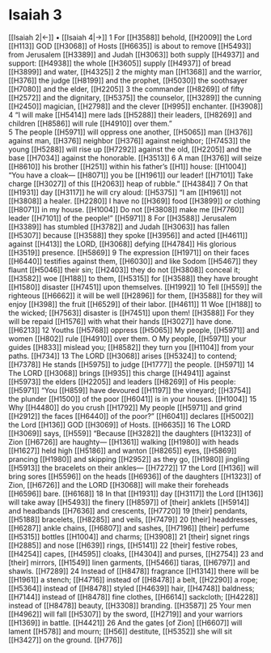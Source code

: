 # Isaiah 3
[[Isaiah 2|←]] • [[Isaiah 4|→]]
1 For [[H3588]] behold, [[H2009]] the Lord [[H113]] GOD [[H3068]] of Hosts [[H6635]] is about to remove [[H5493]] from Jerusalem [[H3389]] and Judah [[H3063]] both supply [[H4937]] and support: [[H4938]] the whole [[H3605]] supply [[H4937]] of bread [[H3899]] and water, [[H4325]] 
2 the mighty man [[H1368]] and the warrior, [[H376]] the judge [[H8199]] and the prophet, [[H5030]] the soothsayer [[H7080]] and the elder, [[H2205]] 
3 the commander [[H8269]] of fifty [[H2572]] and the dignitary, [[H5375]] the counselor, [[H3289]] the cunning [[H2450]] magician, [[H2798]] and the clever [[H995]] enchanter. [[H3908]] 
4 “I will make [[H5414]] mere lads [[H5288]] their leaders, [[H8269]] and children [[H8586]] will rule [[H4910]] over them.”  
5 The people [[H5971]] will oppress one another, [[H5065]] man [[H376]] against man, [[H376]] neighbor [[H376]] against neighbor; [[H7453]] the young [[H5288]] will rise up [[H7292]] against the old, [[H2205]] and the base [[H7034]] against the honorable. [[H3513]] 
6 A man [[H376]] will seize [[H8610]] his brother [[H251]] within his father’s [[H1]] house: [[H1004]] “You have a cloak— [[H8071]] you be [[H1961]] our leader! [[H7101]] Take charge [[H3027]] of this [[H2063]] heap of rubble.” [[H4384]] 
7 On that [[H1931]] day [[H3117]] he will cry aloud: [[H5375]] “I am [[H1961]] not [[H3808]] a healer. [[H2280]] I have no [[H369]] food [[H3899]] or clothing [[H8071]] in my house. [[H1004]] Do not [[H3808]] make me [[H7760]] leader [[H7101]] of the people!” [[H5971]] 
8 For [[H3588]] Jerusalem [[H3389]] has stumbled [[H3782]] and Judah [[H3063]] has fallen [[H5307]] because [[H3588]] they spoke [[H3956]] and acted [[H4611]] against [[H413]] the LORD, [[H3068]] defying [[H4784]] His glorious [[H3519]] presence. [[H5869]] 
9 The expression [[H1971]] on their faces [[H6440]] testifies against them, [[H6030]] and like Sodom [[H5467]] they flaunt [[H5046]] their sin; [[H2403]] they do not [[H3808]] conceal it; [[H3582]] woe [[H188]] to them, [[H5315]] for [[H3588]] they have brought [[H1580]] disaster [[H7451]] upon themselves. [[H1992]] 
10 Tell [[H559]] the righteous [[H6662]] it will be well [[H2896]] for them, [[H3588]] for they will enjoy [[H398]] the fruit [[H6529]] of their labor. [[H4611]] 
11 Woe [[H188]] to the wicked; [[H7563]] disaster is [[H7451]] upon them! [[H3588]] For they will be repaid [[H1576]] with what their hands [[H3027]] have done. [[H6213]] 
12 Youths [[H5768]] oppress [[H5065]] My people, [[H5971]] and women [[H802]] rule [[H4910]] over them.  O My people, [[H5971]] your guides [[H833]] mislead you; [[H8582]] they turn you [[H1104]] from your paths. [[H734]] 
13 The LORD [[H3068]] arises [[H5324]] to contend; [[H7378]] He stands [[H5975]] to judge [[H1777]] the people. [[H5971]] 
14 The LORD [[H3068]] brings [[H935]] this charge [[H4941]] against [[H5973]] the elders [[H2205]] and leaders [[H8269]] of His people: [[H5971]] “You [[H859]] have devoured [[H1197]] the vineyard; [[H3754]] the plunder [[H1500]] of the poor [[H6041]] is in your houses. [[H1004]] 
15 Why [[H4480]] do you crush [[H1792]] My people [[H5971]] and grind [[H2912]] the faces [[H6440]] of the poor?” [[H6041]] declares [[H5002]] the Lord [[H136]] GOD [[H3069]] of Hosts. [[H6635]] 
16 The LORD [[H3069]] says, [[H559]] “Because [[H3282]] the daughters [[H1323]] of Zion [[H6726]] are haughty— [[H1361]] walking [[H1980]] with heads [[H1627]] held high [[H5186]] and wanton [[H8265]] eyes, [[H5869]] prancing [[H1980]] and skipping [[H2952]] as they go, [[H1980]] jingling [[H5913]] the bracelets on their ankles— [[H7272]] 
17 the Lord [[H136]] will bring sores [[H5596]] on the heads [[H6936]] of the daughters [[H1323]] of Zion, [[H6726]] and the LORD [[H3068]] will make their foreheads [[H6596]] bare. [[H6168]] 
18 In that [[H1931]] day [[H3117]] the Lord [[H136]] will take away [[H5493]] the finery [[H8597]] of [their] anklets [[H5914]] and headbands [[H7636]] and crescents, [[H7720]] 
19 [their] pendants, [[H5188]] bracelets, [[H8285]] and veils, [[H7479]] 
20 [their] headdresses, [[H6287]] ankle chains, [[H6807]] and sashes, [[H7196]] [their] perfume [[H5315]] bottles [[H1004]] and charms; [[H3908]] 
21 [their] signet rings [[H2885]] and nose [[H639]] rings, [[H5141]] 
22 [their] festive robes, [[H4254]] capes, [[H4595]] cloaks, [[H4304]] and purses, [[H2754]] 
23 and [their] mirrors, [[H1549]] linen garments, [[H5466]] tiaras, [[H6797]] and shawls. [[H7289]] 
24 Instead of [[H8478]] fragrance [[H1314]] there will be [[H1961]] a stench; [[H4716]] instead of [[H8478]] a belt, [[H2290]] a rope; [[H5364]] instead of [[H8478]] styled [[H4639]] hair, [[H4748]] baldness; [[H7144]] instead of [[H8478]] fine clothes, [[H6614]] sackcloth; [[H4228]] instead of [[H8478]] beauty, [[H3308]] branding. [[H3587]] 
25 Your men [[H4962]] will fall [[H5307]] by the sword, [[H2719]] and your warriors [[H1369]] in battle. [[H4421]] 
26 And the gates [of Zion] [[H6607]] will lament [[H578]] and mourn; [[H56]] destitute, [[H5352]] she will sit [[H3427]] on the ground. [[H776]] 
